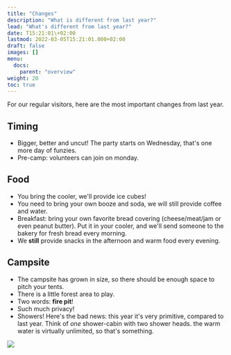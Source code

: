 ```yaml
---
title: "Changes"
description: "What is different from last year?"
lead: "What's different from last year?"
date: T15:21:01\+02:00
lastmod: 2022-03-05T15:21:01.000+02:00
draft: false
images: []
menu: 
  docs:
    parent: "overview"
weight: 20
toc: true
---
```

For our regular visitors, here are the most important changes from last year.

## Timing

* Bigger, better and uncut! The party starts on Wednesday, that's one more day of funzies.
* Pre-camp: volunteers can join on monday. 

## Food

* You bring the cooler, we'll provide ice cubes!
* You need to bring your own booze and soda, we will still provide coffee and water.
* Breakfast: bring your own favorite bread covering (cheese/meat/jam or even peanut butter). Put it in your cooler, and we'll send someone to the bakery for fresh bread every morning.
* We **still** provide snacks in the afternoon and warm food every evening.

## Campsite

* The campsite has grown in size, so there should be enough space to pitch your tents.
* There is a little forest area to play.
* Two words: **fire pit**!
* Such much privacy!
* Showers! Here's the bad news: this year it's very primitive, compared to last year. Think of _one_ shower-cabin with two shower heads. the warm water is virtually unlimited, so that's something.

![](/images/doge.png)
